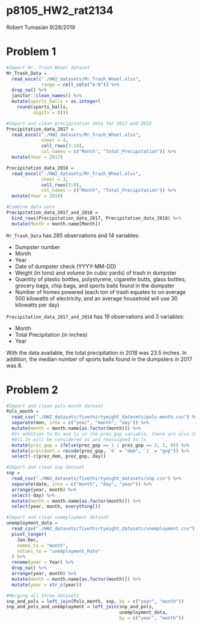 p8105\_HW2\_rat2134
================
Robert Tumasian
9/28/2019

# Problem 1

``` r
#Import Mr. Trash Wheel dataset 
Mr_Trash_Data = 
  read_excel("./HW2_datasets/Mr_Trash_Wheel.xlsx",
             range = cell_cols("A:N")) %>%
  drop_na() %>%
  janitor::clean_names() %>%
  mutate(sports_balls = as.integer(
    round(sports_balls, 
          digits = 0)))
```

``` r
#Import and clean precipitation data for 2017 and 2018
Precipitation_data_2017 =
  read_excel("./HW2_datasets/Mr_Trash_Wheel.xlsx",
             sheet = 4,
             cell_rows(3:14),
             col_names = c("Month", "Total_Precipitation")) %>%
  mutate(Year = 2017)

Precipitation_data_2018 =
  read_excel("./HW2_datasets/Mr_Trash_Wheel.xlsx",
             sheet = 3,
             cell_rows(3:9),
             col_names = c("Month", "Total_Precipitation")) %>%
  mutate(Year = 2018)

#Combine data sets
Precipitation_data_2017_and_2018 = 
  bind_rows(Precipitation_data_2017, Precipitation_data_2018) %>%
  mutate(Month = month.name[Month])
```

`Mr_Trash_Data` has 285 observations and 14 variables:

  - Dumpster number
  - Month
  - Year
  - Date of dumpster check (YYYY-MM-DD)
  - Weight (in tons) and volume (in cubic yards) of trash in dumpster
  - Quantity of plastic bottles, polystyrene, cigarette butts, glass
    bottles, grocery bags, chip bags, and sports balls found in the
    dumpster
  - Number of homes powered (each ton of trash equates to on average 500
    kilowatts of electricity, and an average household will use 30
    kilowatts per day)

`Precipitation_data_2017_and_2018` has 19 observations and 3 variables:

  - Month
  - Total Precipitation (in inches)
  - Year

With the data available, the total precipitation in 2018 was 23.5
inches. In addition, the median number of sports balls found in the
dumpsters in 2017 was 8.

# Problem 2

``` r
#Import and clean pols-month dataset
Pols_month = 
  read_csv("./HW2_datasets/fivethirtyeight_datasets/pols-month.csv") %>%
  separate(mon, into = c("year", "month", "day")) %>%
  mutate(month = month.name[as.factor(month)]) %>%
  #In addition to 0s and 1s in the prez_gop variable, there are also 2s
  #All 2s will be considered as and reassigned to 1s
  mutate(prez_gop = ifelse(prez_gop == 1 | prez_gop == 2, 1, 0)) %>%
  mutate(president = recode(prez_gop, `0` = "dem", `1` = "gop")) %>%
  select(-c(prez_dem, prez_gop, day))
```

``` r
#Import and clean snp dataset
snp =
  read_csv("./HW2_datasets/fivethirtyeight_datasets/snp.csv") %>%
  separate(date, into = c("month", "day", "year")) %>%
  arrange(year, month) %>%
  select(-day) %>%
  mutate(month = month.name[as.factor(month)]) %>%
  select(year, month, everything())
```

``` r
#Import and clean unemployment dataset
unemployment_data = 
  read_csv("./HW2_datasets/fivethirtyeight_datasets/unemployment.csv") %>%
  pivot_longer(
    Jan:Dec,
    names_to = "month",
    values_to = "unemployment_Rate"
  ) %>%
  rename(year = Year) %>%
  drop_na() %>%
  arrange(year, month) %>%
  mutate(month = month.name[as.factor(month)]) %>%
  mutate(year = str_c(year))
```

``` r
#Merging all three datasets
snp_and_pols = left_join(Pols_month, snp, by = c("year", "month"))
snp_and_pols_and_unemployment = left_join(snp_and_pols, 
                                          unemployment_data, 
                                          by = c("year", "month"))
```
